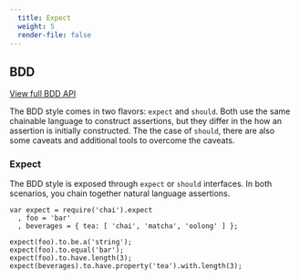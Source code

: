 ```yaml
---
  title: Expect
  weight: 5
  render-file: false
---
```


## BDD

<a href="/api/bdd" class="clean-button">View full BDD API</a>

The BDD style comes in two flavors: `expect` and `should`. Both use the same
chainable language to construct assertions, but they differ in the how an
assertion is initially constructed. The the case of `should`, there are also
some caveats and additional tools to overcome the caveats. 

### Expect

The BDD style is exposed through `expect` or `should` interfaces. In both
scenarios, you chain together natural language assertions.

    var expect = require('chai').expect
      , foo = 'bar'
      , beverages = { tea: [ 'chai', 'matcha', 'oolong' ] };

    expect(foo).to.be.a('string');
    expect(foo).to.equal('bar');
    expect(foo).to.have.length(3);
    expect(beverages).to.have.property('tea').with.length(3);

